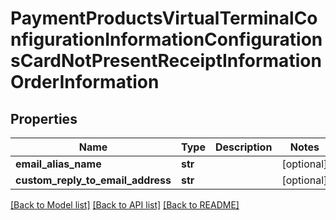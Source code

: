 # PaymentProductsVirtualTerminalConfigurationInformationConfigurationsCardNotPresentReceiptInformationOrderInformation

## Properties
Name | Type | Description | Notes
------------ | ------------- | ------------- | -------------
**email_alias_name** | **str** |  | [optional] 
**custom_reply_to_email_address** | **str** |  | [optional] 

[[Back to Model list]](../README.md#documentation-for-models) [[Back to API list]](../README.md#documentation-for-api-endpoints) [[Back to README]](../README.md)


